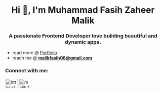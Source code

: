 <h1 align="center">Hi 👋, I'm Muhammad Fasih Zaheer Malik</h1>
<h3 align="center">A passionate Frontend Developer love building beautiful and dynamic apps.</h3>

- read more @ <a href="https://muhammad-fasih.netlify.app/" target="blank">Portfolio</a>
- reach me @ **malikfasih08@gmail.com**

<h3 align="left">Connect with me:</h3>
<p align="left">
<a href="https://linkedin.com/in/https://www.linkedin.com/in/muhammad-fasih-z/" target="blank"><img align="center" src="https://raw.githubusercontent.com/rahuldkjain/github-profile-readme-generator/master/src/images/icons/Social/linked-in-alt.svg" alt="https://www.linkedin.com/in/muhammad-fasih-z/" height="30" width="40" /></a>
<a href="https://instagram.com/malik.fasih.5" target="blank"><img align="center" src="https://raw.githubusercontent.com/rahuldkjain/github-profile-readme-generator/master/src/images/icons/Social/instagram.svg" alt="malik.fasih.5" height="30" width="40" /></a>
</p>
